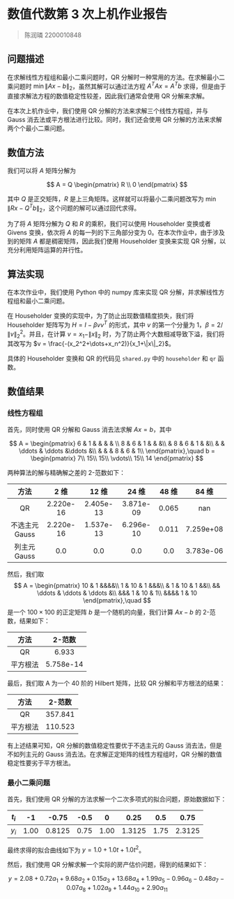 # 数值代数第 3 次上机作业报告

> 陈润璘 2200010848

## 问题描述

在求解线性方程组和最小二乘问题时，QR 分解时一种常用的方法。在求解最小二乘问题时 $\min \|Ax-b\|_2$，虽然其解可以通过法方程 $A^TAx = A^Tb$ 求得，但是由于直接求解法方程的数值稳定性较差，因此我们通常会使用 QR 分解来求解。

在本次上机作业中，我们使用 QR 分解的方法来求解三个线性方程组，并与 Gauss 消去法或平方根法进行比较。同时，我们还会使用 QR 分解的方法来求解两个个最小二乘问题。

## 数值方法

我们可以将 $A$ 矩阵分解为

$$
A = Q \begin{pmatrix} R \\ 0 \end{pmatrix}
$$

其中 $Q$ 是正交矩阵，$R$ 是上三角矩阵。这样就可以将最小二乘问题改写为 $\min \|Rx - Q^Tb\|_2$，这个问题的解可以通过回代求得。

为了将 $A$ 矩阵分解为 $Q$ 和 $R$ 的乘积，我们可以使用 Householder 变换或者 Givens 变换，依次将 $A$ 的每一列的下三角部分变为 0。在本次作业中，由于涉及到的矩阵 $A$ 都是稠密矩阵，因此我们使用 Householder 变换来实现 QR 分解，以充分利用矩阵运算的并行性。

## 算法实现

在本次作业中，我们使用 Python 中的 numpy 库来实现 QR 分解，并求解线性方程组和最小二乘问题。

在 Householder 变换的实现中，为了防止出现数值精度损失，我们将 Householder 矩阵写为 $H = I - \beta v v^T$ 的形式，其中 $v$ 的第一个分量为 1，$\beta = 2 / \|v\|_2^2$。并且，在计算 $v = x_1 - \|x\|_2$ 时，为了防止两个大数相减导致下溢，我们将其改写为 $v = \frac{-(x_2^2+\dots+x_n^2)}{x_1+\|x\|_2}$。

具体的 Householder 变换和 QR 的代码见 `shared.py` 中的 `householder` 和 `qr` 函数。

## 数值结果

### 线性方程组

首先，同时使用 QR 分解和 Gauss 消去法求解 $Ax = b$，其中

$$
A = \begin{pmatrix}
6 & 1 & & & & \\
8 & 6 & 1 & & &\\
& 8 & 6 & 1 & &\\
& & \ddots & \ddots &\ddots  &\\
& & & 8 & 6 & 1\\
\end{pmatrix},\quad
b = \begin{pmatrix}
7\\
15\\
15\\
\vdots\\
15\\
14
\end{pmatrix}
$$

两种算法的解与精确解之差的 2-范数如下：

|     方法     |    2 维    |   12 维    |   24 维    | 48 维  |   84 维    |
|:----------:|:---------:|:---------:|:---------:|:-----:|:---------:|
|     QR     | 2.220e-16 | 2.405e-13 | 3.871e-09 | 0.065 |    nan    |
| 不选主元 Gauss | 2.220e-16 | 1.537e-13 | 6.296e-10 | 0.011 | 7.259e+08 |
| 列主元 Gauss  |    0.0    |    0.0    |    0.0    |  0.0  | 3.783e-06 |

然后，我们取
$$
A = \begin{pmatrix}
10 & 1 &&&&\\
1 & 10 & 1 &&&\\
& 1 & 10 & 1 &&\\
&& \ddots & \ddots & \ddots &\\
&&& 1 & 10 & 1\\
&&&& 1 & 10
\end{pmatrix},\quad
$$
是一个 $100\times 100$ 的正定矩阵 $b$ 是一个随机的向量，我们计算 $Ax - b$ 的 2-范数，结果如下：

|  方法  |   2-范数    |
|:----:|:---------:|
|  QR  |   6.933   |
| 平方根法 | 5.758e-14 |

最后，我们取 A 为一个 40 阶的 Hilbert 矩阵，比较 QR 分解和平方根法的结果：

|  方法  |  2-范数   |
|:----:|:-------:|
|  QR  | 357.841 |
| 平方根法 | 110.523 |

有上述结果可知，QR 分解的数值稳定性要优于不选主元的 Gauss 消去法，但是不如列主元的 Gauss 消去法。在求解正定矩阵的线性方程组时，QR 分解的数值稳定性要劣于平方根法。

### 最小二乘问题

首先，我们使用 QR 分解的方法求解一个二次多项式的拟合问题，原始数据如下：

| $t_i$ |  -1  | -0.75  | -0.5 |  0   |  0.25  | 0.5  |  0.75  |
|:-----:|:----:|:------:|:----:|:----:|:------:|:----:|:------:|
| $y_i$ | 1.00 | 0.8125 | 0.75 | 1.00 | 1.3125 | 1.75 | 2.3125 |

最终求得的拟合曲线如下为 $y = 1.0 + 1.0t + 1.0t^2$。

然后，我们使用 QR 分解求解一个实际的房产估价问题，得到的结果如下：

$$
y = 2.08 + 0.72 a_1 + 9.68 a_2 + 0.15 a_3 + 13.68 a_4 + 1.99 a_5 - 0.96 a_6 - 0.48 a_7 - 0.07 a_8 + 1.02 a_9 + 1.44 a_{10} + 2.90 a_{11}
$$